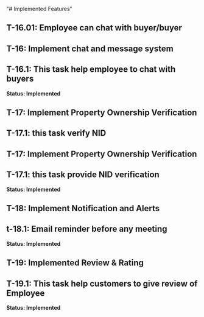 "# Implemented Features" 
## T-16.01: Employee can chat with buyer/buyer
## T-16: Implement chat and message system
## T-16.1: This task help employee to chat with buyers
**Status: Implemented**
## T-17: Implement Property Ownership Verification
## T-17.1: this task verify NID 
## T-17: Implement Property Ownership Verification
## T-17.1: this task provide NID verification
**Status: Implemented**

## T-18: Implement Notification and Alerts
## t-18.1: Email reminder before any meeting
**Status: Implemented**

## T-19: Implemented Review & Rating
## T-19.1: This task help customers to give review of Employee
**Status: Implemented**

